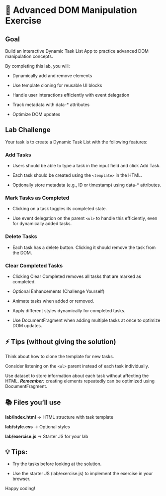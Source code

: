 # 📝 Advanced DOM Manipulation Exercise

## Goal

Build an interactive Dynamic Task List App to practice advanced DOM manipulation concepts.

By completing this lab, you will:

- Dynamically add and remove elements

- Use template cloning for reusable UI blocks

- Handle user interactions efficiently with event delegation

- Track metadata with data-* attributes

- Optimize DOM updates

## Lab Challenge

Your task is to create a Dynamic Task List with the following features:

### Add Tasks

- Users should be able to type a task in the input field and click Add Task.

- Each task should be created using the `<template>` in the HTML.

- Optionally store metadata (e.g., ID or timestamp) using data-* attributes.

### Mark Tasks as Completed

- Clicking on a task toggles its completed state.

- Use event delegation on the parent `<ul>` to handle this efficiently, even for dynamically added tasks.

### Delete Tasks

- Each task has a delete button. Clicking it should remove the task from the DOM.

### Clear Completed Tasks

- Clicking Clear Completed removes all tasks that are marked as completed.

- Optional Enhancements (Challenge Yourself)

- Animate tasks when added or removed.

- Apply different styles dynamically for completed tasks.

- Use DocumentFragment when adding multiple tasks at once to optimize DOM updates.


## ⚡ Tips (without giving the solution)

Think about how to clone the template for new tasks.

Consider listening on the `<ul>` parent instead of each task individually.

Use dataset to store information about each task without affecting the HTML.
***Remember:*** creating elements repeatedly can be optimized using DocumentFragment.

## 📚 Files you’ll use

**lab/index.html** → HTML structure with task template

**lab/style.css** → Optional styles

**lab/exercise.js** → Starter JS for your lab

## 💡 Tips: 
- Try the tasks before looking at the solution.

- Use the starter JS (lab/exercise.js) to implement the exercise in your browser.

Happy coding!